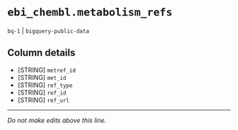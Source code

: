 # `ebi_chembl.metabolism_refs`
`bq-1` | `bigquery-public-data`

## Column details
* [STRING]    `metref_id`
* [STRING]    `met_id`
* [STRING]    `ref_type`
* [STRING]    `ref_id`
* [STRING]    `ref_url`

-------------------------------------------------------------------------------
*Do not make edits above this line.*
